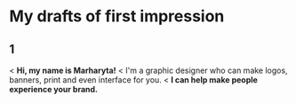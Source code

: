 # My drafts of first impression
## 1 
< **Hi, my name is Marharyta!**
< I'm a graphic designer who can make logos, banners, print and even interface for you.
< **I can help make people experience your brand.**
